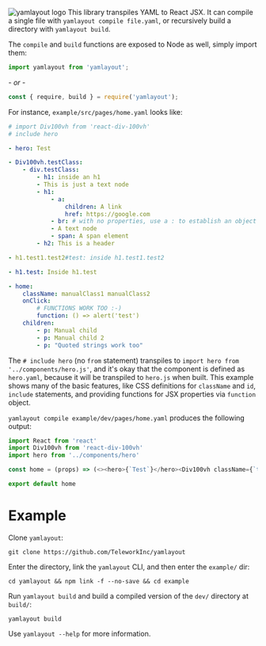 ![yamlayout logo](https://repository-images.githubusercontent.com/291826191/50c1c580-ebac-11ea-81b9-9197c02b8775)
This library transpiles YAML to React JSX.   It can compile a single file with
`yamlayout compile file.yaml`, or recursively build a directory with `yamlayout
build`.

The `compile` and `build` functions are exposed to Node as well, simply import
them: 

```javascript
import yamlayout from 'yamlayout';
```
*- or -*
```javascript
const { require, build } = require('yamlayout');
```

For instance, `example/src/pages/home.yaml` looks like:
```yaml
# import Div100vh from 'react-div-100vh'
# include hero

- hero: Test

- Div100vh.testClass:
    - div.testClass:
        - h1: inside an h1
        - This is just a text node
        - h1:
            - a:
                children: A link
                href: https://google.com
            - br: # with no properties, use a : to establish an object
            - A text node
            - span: A span element
        - h2: This is a header

- h1.test1.test2#test: inside h1.test1.test2

- h1.test: Inside h1.test

- home:
    className: manualClass1 manualClass2
    onClick:
        # FUNCTIONS WORK TOO :-)
        function: () => alert('test')
    children:
        - p: Manual child
        - p: Manual child 2
        - p: "Quoted strings work too"
```

The `# include hero` (no `from` statement) transpiles to `import hero from
'../components/hero.js'`, and it's okay that the component is defined as
`hero.yaml`, because it will be transpiled to `hero.js` when built. This example
shows many of the basic features, like CSS definitions for `className` and `id`,
`include` statements, and providing functions for JSX properties via `function`
object.

`yamlayout compile example/dev/pages/home.yaml` produces the following output:

```javascript
import React from 'react'
import Div100vh from 'react-div-100vh'
import hero from '../components/hero'

const home = (props) => (<><hero>{`Test`}</hero><Div100vh className={`testClass`}><div className={`testClass`}><h1>{`inside an h1`}</h1>{`This is just a text node`}<h1><a href={`https://google.com`}>{`A link`}</a><br />{`A text node`}<span>{`A span element`}</span></h1><h2>{`This is a header`}</h2></div></Div100vh><h1 id={`test`} className={`test1 test2`}>{`inside h1.test1.test2`}</h1><h1 className={`test`}>{`Inside h1.test`}</h1><home className={`manualClass1 manualClass2`} onClick={() => alert('test')}><p>{`Manual child`}</p><p>{`Manual child 2`}</p><p>{`Quoted strings work too`}</p></home></>);

export default home
```

# Example
Clone `yamlayout`:

```shell
git clone https://github.com/TeleworkInc/yamlayout
```

Enter the directory, link the `yamlayout` CLI, and then enter the `example/`
dir:

```shell
cd yamlayout && npm link -f --no-save && cd example
```

Run `yamlayout build` and build a compiled version of the `dev/` directory
at `build/`:

```shell
yamlayout build
```

Use `yamlayout --help` for more information.
